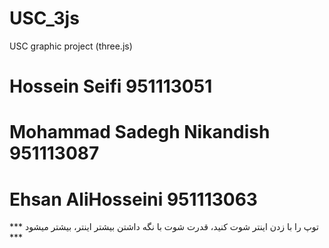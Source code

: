 # USC_3js
 USC graphic project (three.js)
# Hossein Seifi 951113051
# Mohammad Sadegh Nikandish 951113087
# Ehsan AliHosseini 951113063


*** توپ را با زدن اینتر شوت کنید، قدرت شوت با نگه داشتن بیشتر اینتر، بیشتر میشود ***
